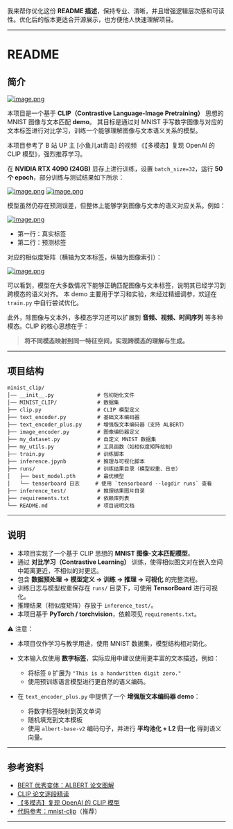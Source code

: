 我来帮你优化这份 **README 描述**，保持专业、清晰，并且增强逻辑层次感和可读性。优化后的版本更适合开源展示，也方便他人快速理解项目。

---

# README

## 简介

[![image.png](https://pic1.imgdb.cn/item/68d939d3c5157e1a8840ec16.png)](https://pic1.imgdb.cn/item/68d939d3c5157e1a8840ec16.png)

本项目是一个基于 **CLIP（Contrastive Language-Image Pretraining）** 思想的 MNIST 图像与文本匹配 **demo**。
其目标是通过对 MNIST 手写数字图像与对应的文本标签进行对比学习，训练一个能够理解图像与文本语义关系的模型。

本项目参考了 B 站 UP 主 [小鱼儿at青岛] 的视频
《【多模态】复现 OpenAI 的 CLIP 模型》，强烈推荐学习。

在 **NVIDIA RTX 4090 (24GB)** 显存上进行训练，设置 `batch_size=32`，运行 **50 个 epoch**，部分训练与测试结果如下所示：

[![image.png](https://pic1.imgdb.cn/item/68d93c5cc5157e1a8840f0e8.png)](https://pic1.imgdb.cn/item/68d93c5cc5157e1a8840f0e8.png)
[![image.png](https://pic1.imgdb.cn/item/68d93cc0c5157e1a8840f1c7.png)](https://pic1.imgdb.cn/item/68d93cc0c5157e1a8840f1c7.png)

模型虽然仍存在预测误差，但整体上能够学到图像与文本的语义对应关系。例如：

[![image.png](https://pic1.imgdb.cn/item/68d93d45c5157e1a8840f2c7.png)](https://pic1.imgdb.cn/item/68d93d45c5157e1a8840f2c7.png)

* 第一行：真实标签
* 第二行：预测标签

对应的相似度矩阵（横轴为文本标签，纵轴为图像索引）：

[![image.png](https://pic1.imgdb.cn/item/68d93d96c5157e1a8840f344.png)](https://pic1.imgdb.cn/item/68d93d96c5157e1a8840f344.png)

可以看到，模型在大多数情况下能够正确匹配图像与文本标签，说明其已经学习到跨模态的语义对齐。
本 demo 主要用于学习和实验，未经过精细调参，欢迎在 `train.py` 中自行尝试优化。

此外，除图像与文本外，多模态学习还可以扩展到 **音频、视频、时间序列** 等多种模态。CLIP 的核心思想在于：

> **将不同模态映射到同一特征空间，实现跨模态的理解与生成。**

---

## 项目结构

```
minist_clip/
│—— __init__.py              # 包初始化文件
│—— MINIST_CLIP/             # 数据集
├── clip.py                  # CLIP 模型定义
├── text_encoder.py          # 基础文本编码器
├── text_encoder_plus.py     # 增强版文本编码器（支持 ALBERT）
├── image_encoder.py         # 图像编码器定义
├── my_dataset.py            # 自定义 MNIST 数据集
├── my_utils.py              # 工具函数（如相似度矩阵绘制）
├── train.py                 # 训练脚本
├── inference.jpynb          # 推理与可视化脚本
├── runs/                    # 训练结果目录（模型权重、日志）
│   ├── best_model.pth       # 最优模型
│   └── tensorboard 日志     # 使用 `tensorboard --logdir runs` 查看
├── inference_test/          # 推理结果图片目录
├── requirements.txt         # 依赖库列表
└── README.md                # 项目说明文档
```

---

## 说明

* 本项目实现了一个基于 CLIP 思想的 **MNIST 图像-文本匹配模型**。
* 通过 **对比学习（Contrastive Learning）** 训练，使得相似图文对在嵌入空间中距离更近，不相似的对更远。
* 包含 **数据预处理 → 模型定义 → 训练 → 推理 → 可视化** 的完整流程。
* 训练日志与模型权重保存在 `runs/` 目录下，可使用 **TensorBoard** 进行可视化。
* 推理结果（相似度矩阵）存放于 `inference_test/`。
* 本项目基于 **PyTorch / torchvision**，依赖项见 `requirements.txt`。

⚠️ 注意：

* 本项目仅作学习与教学用途，使用 MNIST 数据集，模型结构相对简化。
* 文本输入仅使用 **数字标签**，实际应用中建议使用更丰富的文本描述，例如：

  * 将标签 `0` 扩展为 `"This is a handwritten digit zero."`
  * 使用预训练语言模型进行更自然的语义编码。
* 在 `text_encoder_plus.py` 中提供了一个 **增强版文本编码器 demo**：

  * 将数字标签映射到英文单词
  * 随机填充到文本模板
  * 使用 `albert-base-v2` 编码句子，并进行 **平均池化 + L2 归一化** 得到语义向量。

---

## 参考资料

* [BERT 优秀变体：ALBERT 论文图解](http://zhuanlan.zhihu.com/p/142416395)
* [CLIP 论文逐段精读](https://www.bilibili.com/video/BV1SL4y1s7LQ/?spm_id_from=333.337.search-card.all.click)
* [【多模态】复现 OpenAI 的 CLIP 模型](https://www.bilibili.com/video/BV13K421v7Ar/?spm_id_from=333.337.search-card.all.click&vd_source=16c13db1bc47b1b98f0b2e5bbe63cdbe)
* [代码参考：mnist-clip](https://github.com/owenliang/mnist-clip)（推荐）

---

